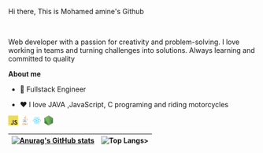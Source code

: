 Hi there, This is Mohamed amine's Github

<br />

Web developer with a passion for creativity and problem-solving. I love working in teams and turning challenges into solutions. Always learning and committed to quality

**About me**

- 💼 Fullstack Engineer

- ❤️ I love JAVA ,JavaScript, C programing and riding motorcycles

<code><img height="20" alt="javascript" src="https://raw.githubusercontent.com/github/explore/80688e429a7d4ef2fca1e82350fe8e3517d3494d/topics/javascript/javascript.png"></code>
<code><img height="20" alt="typescript" src="https://raw.githubusercontent.com/github/explore/80688e429a7d4ef2fca1e82350fe8e3517d3494d/topics/java/java.png"></code>
<code><img height="20" alt="react" src="https://raw.githubusercontent.com/github/explore/80688e429a7d4ef2fca1e82350fe8e3517d3494d/topics/react/react.png"></code>
<code><img height="20" alt="nodejs" src="https://raw.githubusercontent.com/github/explore/80688e429a7d4ef2fca1e82350fe8e3517d3494d/topics/nodejs/nodejs.png"></code>    


| [![Anurag's GitHub stats](https://github-readme-stats.vercel.app/api?username=Aminben2&show_icons=true)](https://github.com/anuraghazra/github-readme-stats) | ![Top Langs](https://github-readme-stats.vercel.app/api/top-langs/?username=Aminben2&langs_count=8)> |
| ------------- | ------------- |


